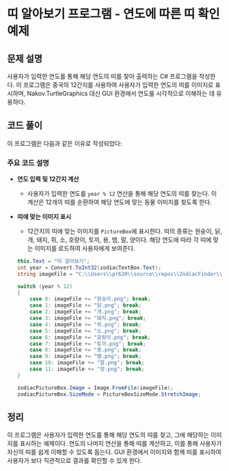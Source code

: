 # 띠 알아보기 프로그램 - 연도에 따른 띠 확인 예제

## 문제 설명

사용자가 입력한 연도를 통해 해당 연도의 띠를 찾아 출력하는 C# 프로그램을 작성한다. 이 프로그램은 중국의 12간지를 사용하여 사용자가 입력한 연도의 띠를 이미지로 표시하며, Nakov.TurtleGraphics 대신 GUI 환경에서 연도를 시각적으로 이해하는 데 유용하다.

## 코드 풀이

이 프로그램은 다음과 같은 이유로 작성되었다:

### 주요 코드 설명

- **연도 입력 및 12간지 계산**
  - 사용자가 입력한 연도를 `year % 12` 연산을 통해 해당 연도의 띠를 찾는다. 이 계산은 12개의 띠를 순환하여 해당 연도에 맞는 동물 이미지를 찾도록 한다.

- **띠에 맞는 이미지 표시**
  - 12간지의 띠에 맞는 이미지를 `PictureBox`에 표시한다. 띠의 종류는 원숭이, 닭, 개, 돼지, 쥐, 소, 호랑이, 토끼, 용, 뱀, 말, 양이다. 해당 연도에 따라 각 띠에 맞는 이미지를 로드하여 사용자에게 보여준다.

  ```csharp
  this.Text = "띠 알아보기";
  int year = Convert.ToInt32(zodiacTextBox.Text);
  string imageFile = "C:\\Users\\pr620\\source\\repos\\ZodiacFinder\\Images\\";

  switch (year % 12)
  {
      case 0: imageFile += "원숭이.png"; break;
      case 1: imageFile += "닭.png"; break;
      case 2: imageFile += "개.png"; break;
      case 3: imageFile += "돼지.png"; break;
      case 4: imageFile += "쥐.png"; break;
      case 5: imageFile += "소.png"; break;
      case 6: imageFile += "호랑이.png"; break;
      case 7: imageFile += "토끼.png"; break;
      case 8: imageFile += "용.png"; break;
      case 9: imageFile += "뱀.png"; break;
      case 10: imageFile += "말.png"; break;
      case 11: imageFile += "양.png"; break;
  }

  zodiacPictureBox.Image = Image.FromFile(imageFile);
  zodiacPictureBox.SizeMode = PictureBoxSizeMode.StretchImage;
  ```

## 정리

이 프로그램은 사용자가 입력한 연도를 통해 해당 연도의 띠를 찾고, 그에 해당하는 이미지를 표시하는 예제이다. 연도의 나머지 연산을 통해 띠를 계산하고, 이를 통해 사용자가 자신의 띠를 쉽게 이해할 수 있도록 돕는다. GUI 환경에서 이미지와 함께 띠를 표시하여 사용자가 보다 직관적으로 결과를 확인할 수 있게 한다.